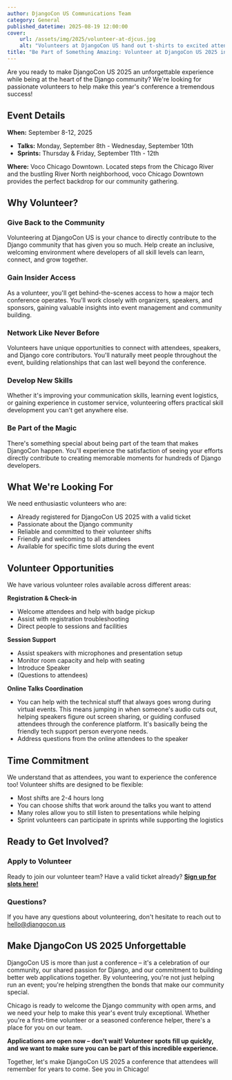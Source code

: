 ```yaml
---
author: DjangoCon US Communications Team
category: General
published_datetime: 2025-08-19 12:00:00
cover:
    url: /assets/img/2025/volunteer-at-djcus.jpg
    alt: "Volunteers at DjangoCon US hand out t-shirts to excited attendees"
title: "Be Part of Something Amazing: Volunteer at DjangoCon US 2025 in Chicago!"
---
```


Are you ready to make DjangoCon US 2025 an unforgettable experience while being at the heart of the Django community? We're looking for passionate volunteers to help make this year's conference a tremendous success\!

## 

## **Event Details**

**When:** September 8-12, 2025

* **Talks:** Monday, September 8th \- Wednesday, September 10th  
* **Sprints:** Thursday & Friday, September 11th \- 12th

**Where:** Voco Chicago Downtown. Located steps from the Chicago River and the bustling River North neighborhood, voco Chicago Downtown provides the perfect backdrop for our community gathering.

## **Why Volunteer?**

### **Give Back to the Community**

Volunteering at DjangoCon US is your chance to directly contribute to the Django community that has given you so much. Help create an inclusive, welcoming environment where developers of all skill levels can learn, connect, and grow together.

### **Gain Insider Access**

As a volunteer, you'll get behind-the-scenes access to how a major tech conference operates. You'll work closely with organizers, speakers, and sponsors, gaining valuable insights into event management and community building.

### **Network Like Never Before**

Volunteers have unique opportunities to connect with attendees, speakers, and Django core contributors. You'll naturally meet people throughout the event, building relationships that can last well beyond the conference.

### **Develop New Skills**

Whether it's improving your communication skills, learning event logistics, or gaining experience in customer service, volunteering offers practical skill development you can't get anywhere else.

### **Be Part of the Magic**

There's something special about being part of the team that makes DjangoCon happen. You'll experience the satisfaction of seeing your efforts directly contribute to creating memorable moments for hundreds of Django developers.

## 

## **What We're Looking For**

We need enthusiastic volunteers who are:

* Already registered for DjangoCon US 2025 with a valid ticket  
* Passionate about the Django community  
* Reliable and committed to their volunteer shifts  
* Friendly and welcoming to all attendees  
* Available for specific time slots during the event

## **Volunteer Opportunities**

We have various volunteer roles available across different areas:

**Registration & Check-in**

* Welcome attendees and help with badge pickup  
* Assist with registration troubleshooting  
* Direct people to sessions and facilities

**Session Support**

* Assist speakers with microphones and presentation setup  
* Monitor room capacity and help with seating  
* Introduce Speaker  
* (Questions to attendees)

**Online Talks  Coordination**

* You can help with the technical stuff that always goes wrong during virtual events. This means jumping in when someone's audio cuts out, helping speakers figure out screen sharing, or guiding confused attendees through the conference platform. It's basically being the friendly tech support person everyone needs.  
* Address questions from the online attendees to the speaker 


## **Time Commitment**

We understand that as attendees, you want to experience the conference too\! Volunteer shifts are designed to be flexible:

* Most shifts are 2-4 hours long  
* You can choose shifts that work around the talks you want to attend  
* Many roles allow you to still listen to presentations while helping   
* Sprint volunteers can participate in sprints while supporting the logistics

## 

## **Ready to Get Involved?**

### **Apply to Volunteer**

Ready to join our volunteer team? Have a valid ticket already? **[Sign up for slots here!](https://docs.google.com/spreadsheets/d/1H4X4X7DtWOKmGe_S0KSZjSuXRjqcps4OUbXzNir2u1U/edit?gid=2088259231#gid=2088259231)** 

### **Questions?**

If you have any questions about volunteering, don't hesitate to reach out to [hello@djangocon.us](mailto:hello@djangocon.us)  

## **Make DjangoCon US 2025 Unforgettable**

DjangoCon US is more than just a conference – it's a celebration of our community, our shared passion for Django, and our commitment to building better web applications together. By volunteering, you're not just helping run an event; you're helping strengthen the bonds that make our community special.

Chicago is ready to welcome the Django community with open arms, and we need your help to make this year's event truly exceptional. Whether you're a first-time volunteer or a seasoned conference helper, there's a place for you on our team.

**Applications are open now – don't wait\! Volunteer spots fill up quickly, and we want to make sure you can be part of this incredible experience.**

Together, let's make DjangoCon US 2025 a conference that attendees will remember for years to come. See you in Chicago\!